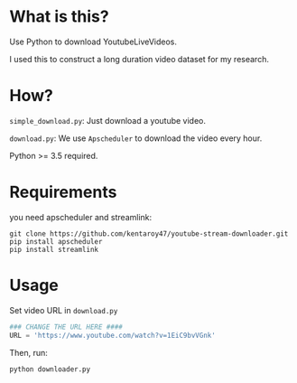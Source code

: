 # What is this?
Use Python to download YoutubeLiveVideos.

I used this to construct a long duration video dataset for my research.

# How?
`simple_download.py`: Just download a youtube video.

`download.py`: We use `Apscheduler` to download the video every hour.

Python >= 3.5 required.

# Requirements
you need apscheduler and streamlink:

```
git clone https://github.com/kentaroy47/youtube-stream-downloader.git
pip install apscheduler
pip install streamlink
```

# Usage 

Set video URL in `download.py`
```download.py
### CHANGE THE URL HERE ####
URL = 'https://www.youtube.com/watch?v=1EiC9bvVGnk'
```

Then, run:

```
python downloader.py

```
